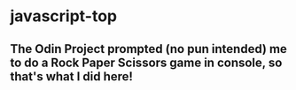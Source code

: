 # javascript-top
## The Odin Project prompted (no pun intended) me to do a Rock Paper Scissors game in console, so that's what I did here!
